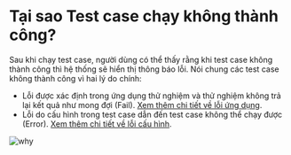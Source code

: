 # Tại sao Test case chạy không thành công?
Sau khi chạy test case, người dùng có thể thấy rằng khi test case không thành công thì hệ thống sẽ hiển thị thông báo lỗi. Nói chung các test case không thành công vì hai lý do chính:
- Lỗi được xác định trong ứng dụng thử nghiệm và thử nghiệm không trả lại kết quả như mong đợi (Fail). [Xem thêm chi tiết về lỗi ứng dụng]().
- Lỗi do cấu hình trong test case dẫn đến test case không thể chạy được (Error). [Xem thêm chi tiết về lỗi cấu hình]().

![why](https://user-images.githubusercontent.com/105435351/197726233-e517ee58-055e-4e92-84e9-a4fd1fd2fa79.png)



